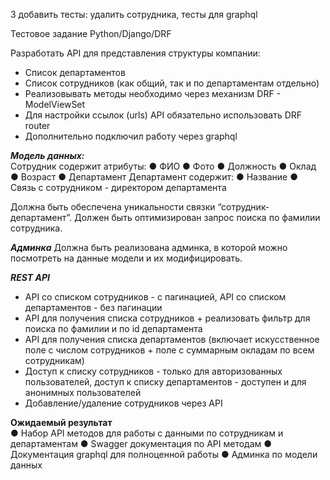 3 добавить тесты: удалить сотрудника, тесты для graphql

Тестовое задание Python/Django/DRF

Разработать API для представления структуры компании:
- Список департаментов
- Список сотрудников (как общий, так и по департаментам отдельно)
- Реализовывать методы необходимо через механизм DRF - ModelViewSet
- Для настройки ссылок (urls) API обязательно использовать DRF router
- Дополнительно подключил работу через graphql

***Модель данных:***<br>
Сотрудник содержит атрибуты:
● ФИО
● Фото
● Должность
● Оклад
● Возраст
● Департамент
Департамент содержит:
● Название
● Связь с сотрудником - директором департамента

Должна быть обеспечена уникальности связки “сотрудник-департамент”.
Должен быть оптимизирован запрос поиска по фамилии сотрудника.

***Админка***
Должна быть реализована админка, в которой можно посмотреть на данные модели и их
модифицировать.

***REST API***
- API со списком сотрудников - с пагинацией, API со списком департаментов - без
пагинации
- API для получения списка сотрудников + реализовать фильтр для поиска по фамилии
и по id департамента
- API для получения списка департаментов (включает искусственное поле с числом
сотрудников + поле с суммарным окладам по всем сотрудникам)
- Доступ к списку сотрудников - только для авторизованных пользователей, доступ к
списку департаментов - доступен и для анонимных пользователей
- Добавление/удаление сотрудников через API


**Ожидаемый результат**<br>
● Набор API методов для работы с данными по сотрудникам и департаментам
● Swagger документация по API методам
● Документация graphql для полноценной работы
● Админка по модели данных

